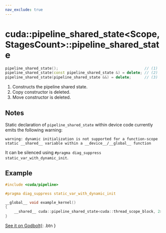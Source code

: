 ```yaml
---
nav_exclude: true
---
```


# cuda::pipeline_shared_state\<Scope, StagesCount>::**pipeline_shared_state**

```c++
pipeline_shared_state();                                       // (1)
pipeline_shared_state(const pipeline_shared_state &) = delete; // (2)
pipeline_shared_state(pipeline_shared_state &&) = delete;      // (3)
```

1. Constructs the pipeline shared state.
2. Copy constructor is deleted.
3. Move constructor is deleted.

## Notes

Static declaration of `pipeline_shared_state` within device code currently emits the following warning:

```
warning: dynamic initialization is not supported for a function-scope static __shared__ variable within a __device__/__global__ function
```

It can be silenced using `#pragma diag_suppress static_var_with_dynamic_init`.

## Example

```c++
#include <cuda/pipeline>

#pragma diag_suppress static_var_with_dynamic_init

__global__ void example_kernel()
{
    __shared__ cuda::pipeline_shared_state<cuda::thread_scope_block, 2> shared_state;
}
```

[See it on Godbolt](https://godbolt.org/z/n1zoea){: .btn }
